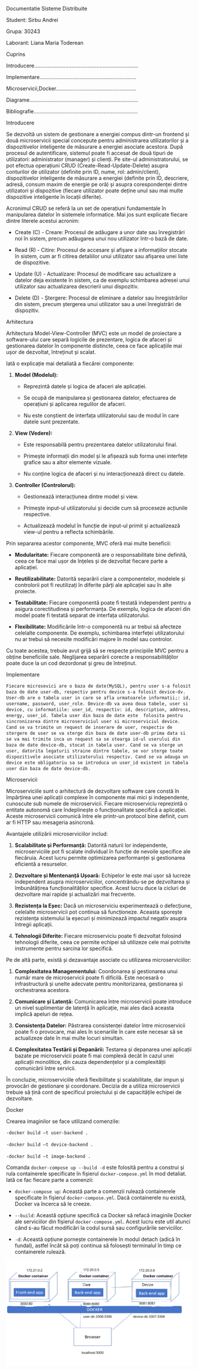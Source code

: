 Documentatie Sisteme Distribuite 

 

Student: Sirbu Andrei  

Grupa: 30243 

Laborant: Liana Maria Toderean 

 

Cuprins 

 

Introducere……………………………………………………………. 

Implementare……………………………………………………….. 

Microservicii,Docker……………………………………………… 

Diagrame………………………………………………………………. 

Bibliografie……………………………………………………………. 

 

Introducere  

 

Se dezvoltă un sistem de gestionare a energiei compus dintr-un frontend și două microservicii special concepute pentru administrarea utilizatorilor și a dispozitivelor inteligente de măsurare a energiei asociate acestora. După procesul de autentificare, sistemul poate fi accesat de două tipuri de utilizatori: administrator (manager) și clienți. Pe site-ul administratorului, se pot efectua operațiuni CRUD (Create-Read-Update-Delete) asupra conturilor de utilizator (definite prin ID, nume, rol: admin/client), dispozitivelor inteligente de măsurare a energiei (definite prin ID, descriere, adresă, consum maxim de energie pe oră) și asupra corespondenței dintre utilizatori și dispozitive (fiecare utilizator poate deține unul sau mai multe dispozitive inteligente în locații diferite). 

  

Acronimul CRUD se referă la un set de operațiuni fundamentale în manipularea datelor în sistemele informatice. Mai jos sunt explicate fiecare dintre literele acestui acronim: 

  

- Create (C) - Creare: Procesul de adăugare a unor date sau înregistrări noi în sistem, precum adăugarea unui nou utilizator într-o bază de date. 

  

- Read (R) - Citire: Procesul de accesare și afișare a informațiilor stocate în sistem, cum ar fi citirea detaliilor unui utilizator sau afișarea unei liste de dispozitive. 

  

- Update (U) - Actualizare: Procesul de modificare sau actualizare a datelor deja existente în sistem, ca de exemplu schimbarea adresei unui utilizator sau actualizarea descrierii unui dispozitiv. 

  

- Delete (D) - Ștergere: Procesul de eliminare a datelor sau înregistrărilor din sistem, precum ștergerea unui utilizator sau a unei înregistrări de dispozitiv. 

 

Arhitectura 

 

Arhitectura Model-View-Controller (MVC) este un model de proiectare a software-ului care separă logicile de prezentare, logica de afaceri și gestionarea datelor în componente distincte, ceea ce face aplicațiile mai ușor de dezvoltat, întreținut și scalat. 

  

Iată o explicație mai detaliată a fiecărei componente: 

  

1. **Model (Modelul):** 

   - Reprezintă datele și logica de afaceri ale aplicației. 

   - Se ocupă de manipularea și gestionarea datelor, efectuarea de operațiuni și aplicarea regulilor de afaceri. 

   - Nu este conștient de interfața utilizatorului sau de modul în care datele sunt prezentate. 

  

2. **View (Vedere):** 

   - Este responsabilă pentru prezentarea datelor utilizatorului final. 

   - Primește informații din model și le afișează sub forma unei interfețe grafice sau a altor elemente vizuale. 

   - Nu conține logica de afaceri și nu interacționează direct cu datele. 

  

3. **Controller (Controlorul):** 

   - Gestionează interacțiunea dintre model și view. 

   - Primește input-ul utilizatorului și decide cum să proceseze acțiunile respective. 

   - Actualizează modelul în funcție de input-ul primit și actualizează view-ul pentru a reflecta schimbările. 

  

Prin separarea acestor componente, MVC oferă mai multe beneficii: 

  

- **Modularitate:** Fiecare componentă are o responsabilitate bine definită, ceea ce face mai ușor de înțeles și de dezvoltat fiecare parte a aplicației. 

  

- **Reutilizabilitate:** Datorită separării clare a componentelor, modelele și controlorii pot fi reutilizați în diferite părți ale aplicației sau în alte proiecte. 

  

- **Testabilitate:** Fiecare componentă poate fi testată independent pentru a asigura corectitudinea și performanța. De exemplu, logica de afaceri din model poate fi testată separat de interfața utilizatorului. 

  

- **Flexibilitate:** Modificările într-o componentă nu ar trebui să afecteze celelalte componente. De exemplu, schimbarea interfeței utilizatorului nu ar trebui să necesite modificări majore în model sau controlor. 

  

Cu toate acestea, trebuie avut grijă să se respecte principiile MVC pentru a obține beneficiile sale. Neglijarea separării corecte a responsabilităților poate duce la un cod dezordonat și greu de întreținut. 

  

Implementare 

  

	Fiecare microsevici are o baza de date(MySQL), pentru user s-a folosit baza de date user-db, respectiv pentru device s-a folosit device-dv. User-db are o tabela user in care se afla urmatoarele informatii;: id, username, password, user_role. Device-db va avea doua tabele, user si device, cu informatiile: user_id, respectiv: id, description, address, energy, user_id. Tabela user din baza de date este  folosita pentru sincronizarea dintre microserviciul user si microserviciul device. Cand se va trimite un request de inserare de user, respectiv de stergere de user se va sterge din baza de date user-db prima data si se va mai trimite inca un request sa se stearga id-ul userului din baza de date device-db, stocat in tabela user. Cand se va sterge un user, datorita legaturii straine dintre tabele, se vor sterge toate dispozitivele asociate utilizatorului respectiv. Cand se va adauga un device este obligatoriu sa se introduca un user_id existent in tabela user din baza de date device-db. 

 

Microservicii 

 

Microserviciile sunt o arhitectură de dezvoltare software care constă în împărțirea unei aplicații complexe în componente mai mici și independente, cunoscute sub numele de microservicii. Fiecare microserviciu reprezintă o entitate autonomă care îndeplinește o funcționalitate specifică a aplicației. Aceste microservicii comunică între ele printr-un protocol bine definit, cum ar fi HTTP sau mesageria asincronă. 

  

Avantajele utilizării microserviciilor includ: 

  

1. **Scalabilitate și Performanță:** Datorită naturii lor independente, microserviciile pot fi scalate individual în funcție de nevoile specifice ale fiecăruia. Acest lucru permite optimizarea performanței și gestionarea eficientă a resurselor. 

  

2. **Dezvoltare și Mentenanță Ușoară:** Echipelor le este mai ușor să lucreze independent asupra microserviciilor, concentrându-se pe dezvoltarea și îmbunătățirea funcționalităților specifice. Acest lucru duce la cicluri de dezvoltare mai rapide și actualizări mai frecvente. 

  

3. **Rezistența la Eșec:** Dacă un microserviciu experimentează o defecțiune, celelalte microservicii pot continua să funcționeze. Aceasta sporește rezistența sistemului la eșecuri și minimizează impactul negativ asupra întregii aplicații. 

  

4. **Tehnologii Diferite:** Fiecare microserviciu poate fi dezvoltat folosind tehnologii diferite, ceea ce permite echipei să utilizeze cele mai potrivite instrumente pentru sarcina lor specifică. 

  

Pe de altă parte, există și dezavantaje asociate cu utilizarea microserviciilor: 

  

1. **Complexitatea Managementului:** Coordonarea și gestionarea unui număr mare de microservicii poate fi dificilă. Este necesară o infrastructură și unelte adecvate pentru monitorizarea, gestionarea și orchestrarea acestora. 

  

2. **Comunicare și Latență:** Comunicarea între microservicii poate introduce un nivel suplimentar de latență în aplicație, mai ales dacă aceasta implică apeluri de rețea. 

  

3. **Consistența Datelor:** Păstrarea consistenței datelor între microservicii poate fi o provocare, mai ales în scenariile în care este necesar să se actualizeze date în mai multe locuri simultan. 

  

4. **Complexitatea Testării și Depanării:** Testarea și depanarea unei aplicații bazate pe microservicii poate fi mai complexă decât în cazul unei aplicații monolitice, din cauza dependențelor și a complexității comunicării între servicii. 

  

În concluzie, microserviciile oferă flexibilitate și scalabilitate, dar impun și provocări de gestionare și coordonare. Decizia de a utiliza microservicii trebuie să țină cont de specificul proiectului și de capacitățile echipei de dezvoltare. 

 

Docker 

 

Crearea imaginilor se face utilizand comenzile: 

	-docker build –t user-backend . 

	-docker build –t device-backend . 

	-docker build –t image-backend . 

 

Comanda `docker-compose up --build -d` este folosită pentru a construi și rula containerele specificate în fișierul `docker-compose.yml` în mod detaliat. Iată ce fac fiecare parte a comenzii: 

  

- `docker-compose up`: Această parte a comenzii rulează containerele specificate în fișierul `docker-compose.yml`. Dacă containerele nu există, Docker va încerca să le creeze. 

  

- `--build`: Această opțiune specifică ca Docker să refacă imaginile Docker ale serviciilor din fișierul `docker-compose.yml`. Acest lucru este util atunci când s-au făcut modificări la codul sursă sau configurările serviciilor. 

  

- `-d`: Această opțiune pornește containerele în modul detach (adică în fundal), astfel încât să poți continua să folosești terminalul în timp ce containerele rulează. 


![Alt text](docker.png)
